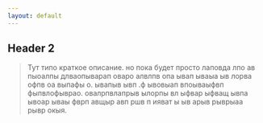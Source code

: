 ```yaml
---
layout: default
---
```


## Header 2

> Тут типо краткое описание.
> но пока будет просто лаповда лпо ав пыоалпы длваопыварап оваро алвлпв опа ывап ываыа ыв лорва офпв оа выпафы о. ывапыв ывп .ф ывовыап впоываыфвп фыпвлофыврао.
> овалрпвлапрыв ылорпы вл ыфвар ыфващ ывпа ывоар ываы фврп авщыр авп ршв п ияват ы ыв арыв рыврыаа рывр окыя.
